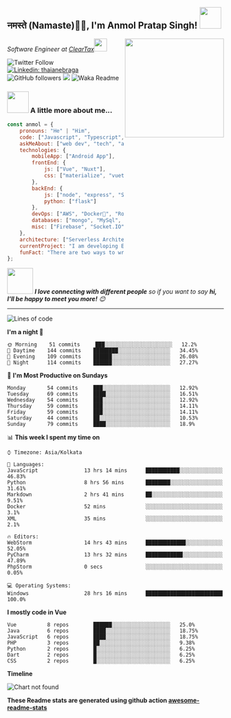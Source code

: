 <h2>नमस्ते (Namaste)🙏🏻, I'm Anmol Pratap Singh! <img src="https://media.giphy.com/media/12oufCB0MyZ1Go/giphy.gif" width="50"></h2>
<img align='right' src="https://media.giphy.com/media/M9gbBd9nbDrOTu1Mqx/giphy.gif" width="230">
<p><em>Software Engineer at <a href="http://www.cleartax.in">ClearTax</a><img src="https://media.giphy.com/media/WUlplcMpOCEmTGBtBW/giphy.gif" width="30"> 
</em></p>

![Twitter Follow](https://img.shields.io/twitter/follow/misteranmol?label=Follow)
[![Linkedin: thaianebraga](https://img.shields.io/badge/-anmol-blue?style=flat-square&logo=Linkedin&logoColor=white&link=https://www.linkedin.com/in/anmol-p-singh/)](https://www.linkedin.com/in/anmol-p-singh/)
![GitHub followers](https://img.shields.io/github/followers/anmol098?label=Follow&style=social)
![](https://visitor-badge.glitch.me/badge?page_id=anmol098.anmol098)
![Waka Readme](https://github.com/anmol098/anmol098/workflows/Waka%20Readme/badge.svg)

### <img src="https://media.giphy.com/media/VgCDAzcKvsR6OM0uWg/giphy.gif" width="50"> A little more about me...  

```javascript
const anmol = {
    pronouns: "He" | "Him",
    code: ["Javascript", "Typescript", "Python", "Java", "php"],
    askMeAbout: ["web dev", "tech", "app dev", "photography"],
    technologies: {
        mobileApp: ["Android App"],
        frontEnd: {
            js: ["Vue", "Nuxt"],
            css: ["materialize", "vuetify", "bootstrap"]
        },
        backEnd: {
            js: ["node", "express", "SuiteScript"],
            python: ["flask"]
        },
        devOps: ["AWS", "Docker🐳", "Route53", "Nginx"],
        databases: ["mongo", "MySql", "sqlite"],
        misc: ["Firebase", "Socket.IO", "selenium", "open-cv", "php", "SuiteApp"]
    },
    architecture: ["Serverless Architecture", "Progressive web applications", "Single page applications"],
    currentProject: "I am developing Extension for NetSuite using SuiteScript2.0",
    funFact: "There are two ways to write error-free programs; only the third one works"
};
```

<img src="https://media.giphy.com/media/LnQjpWaON8nhr21vNW/giphy.gif" width="60"> <em><b>I love connecting with different people</b> so if you want to say <b>hi, I'll be happy to meet you more!</b> 😊</em>

---
<!--START_SECTION:waka-->
![Lines of code](https://img.shields.io/badge/From%20Hello%20World%20I've%20written-2.70M%20Lines%20of%20code-blue)

**I'm a night 🦉** 

```text
🌞 Morning    51 commits     ███░░░░░░░░░░░░░░░░░░░░░░   12.2% 
🌆 Daytime    144 commits    ████████░░░░░░░░░░░░░░░░░   34.45% 
🌃 Evening    109 commits    ██████░░░░░░░░░░░░░░░░░░░   26.08% 
🌙 Night      114 commits    ██████░░░░░░░░░░░░░░░░░░░   27.27%

```
📅 **I'm Most Productive on Sundays** 

```text
Monday       54 commits     ███░░░░░░░░░░░░░░░░░░░░░░   12.92% 
Tuesday      69 commits     ████░░░░░░░░░░░░░░░░░░░░░   16.51% 
Wednesday    54 commits     ███░░░░░░░░░░░░░░░░░░░░░░   12.92% 
Thursday     59 commits     ███░░░░░░░░░░░░░░░░░░░░░░   14.11% 
Friday       59 commits     ███░░░░░░░░░░░░░░░░░░░░░░   14.11% 
Saturday     44 commits     ██░░░░░░░░░░░░░░░░░░░░░░░   10.53% 
Sunday       79 commits     ████░░░░░░░░░░░░░░░░░░░░░   18.9%

```


📊 **This week I spent my time on** 

```text
⌚︎ Timezone: Asia/Kolkata

💬 Languages: 
JavaScript               13 hrs 14 mins      ███████████░░░░░░░░░░░░░░   46.83% 
Python                   8 hrs 56 mins       ████████░░░░░░░░░░░░░░░░░   31.61% 
Markdown                 2 hrs 41 mins       ██░░░░░░░░░░░░░░░░░░░░░░░   9.51% 
Docker                   52 mins             ░░░░░░░░░░░░░░░░░░░░░░░░░   3.1% 
XML                      35 mins             ░░░░░░░░░░░░░░░░░░░░░░░░░   2.1%

🔥 Editors: 
WebStorm                 14 hrs 43 mins      █████████████░░░░░░░░░░░░   52.05% 
PyCharm                  13 hrs 32 mins      ████████████░░░░░░░░░░░░░   47.89% 
PhpStorm                 0 secs              ░░░░░░░░░░░░░░░░░░░░░░░░░   0.05%

💻 Operating Systems: 
Windows                  28 hrs 16 mins      █████████████████████████   100.0%

```

**I mostly code in Vue** 

```text
Vue          8 repos        ██████░░░░░░░░░░░░░░░░░░░   25.0% 
Java         6 repos        ████░░░░░░░░░░░░░░░░░░░░░   18.75% 
JavaScript   6 repos        ████░░░░░░░░░░░░░░░░░░░░░   18.75% 
PHP          3 repos        ██░░░░░░░░░░░░░░░░░░░░░░░   9.38% 
Python       2 repos        █░░░░░░░░░░░░░░░░░░░░░░░░   6.25% 
Dart         2 repos        █░░░░░░░░░░░░░░░░░░░░░░░░   6.25% 
CSS          2 repos        █░░░░░░░░░░░░░░░░░░░░░░░░   6.25%

```


**Timeline**

![Chart not found](https://github.com/anmol098/anmol098/blob/master/charts/bar_graph.png) 


<!--END_SECTION:waka-->

**These Readme stats are generated using github action [awesome-readme-stats](https://github.com/anmol098/waka-readme-stats)**
